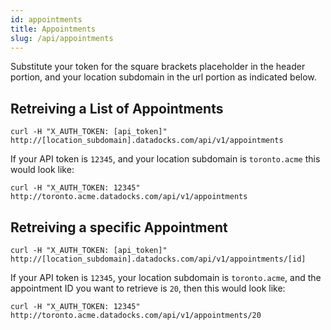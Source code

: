 ```yaml
---
id: appointments
title: Appointments
slug: /api/appointments
---
```


Substitute your token for the square brackets placeholder in the header portion, and your location subdomain in the url portion as indicated below.

## Retreiving a List of Appointments

```
curl -H "X_AUTH_TOKEN: [api_token]" http://[location_subdomain].datadocks.com/api/v1/appointments
```

If your API token is `12345`, and your location subdomain is `toronto.acme` this would look like:

```
curl -H "X_AUTH_TOKEN: 12345" http://toronto.acme.datadocks.com/api/v1/appointments
```

## Retreiving a specific Appointment

```
curl -H "X_AUTH_TOKEN: [api_token]" http://[location_subdomain].datadocks.com/api/v1/appointments/[id]
```

If your API token is `12345`, your location subdomain is `toronto.acme`, and the appointment ID you want to retrieve is `20`, then this would look like:

```
curl -H "X_AUTH_TOKEN: 12345" http://toronto.acme.datadocks.com/api/v1/appointments/20
```
